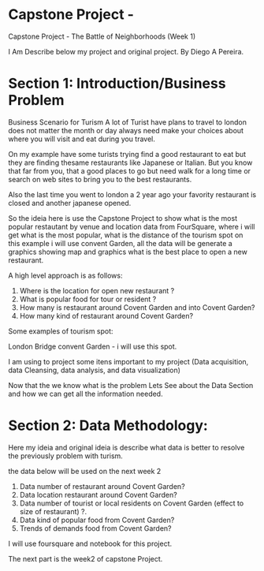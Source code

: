 # Capstone Project - 

Capstone Project - The Battle of Neighborhoods (Week 1)

I Am Describe below my project and original project.
By Diego A Pereira.


# Section 1: Introduction/Business Problem


Business Scenario for Turism
A lot of Turist have plans to travel to london does not matter the month or day always need make your choices about where you will visit and eat during you travel.

On my example have some turists trying find a good restaurant to eat but they are finding thesame restaurants like Japanese or Italian.
But you know that far from you, that a good places to go but need walk for a long time or  search on web sites to bring you to the best restaurants.

Also the last time you went to london a 2 year ago your favority restaurant is closed and another japanese opened.
  
So the ideia here is use the Capstone Project to show what is the most popular restautant by venue and location data from FourSquare,  where i will get what is the most popular, what is the distance of the tourism spot on this example i will use convent Garden, all the data will be generate a graphics showing map and graphics what is the best place to open a new restaurant.
    
A high level approach is as follows:

1. Where is the location for open new restaurant ? 
2. What is popular food for tour or resident ?
3. How many is restaurant around Covent Garden and into Covent Garden?
4. How many kind of restaurant around Covent Garden?

Some examples of tourism spot:

   London Bridge
   convent Garden - i will use this spot.

I am using to project some itens important to my project (Data acquisition, data Cleansing, data analysis, and data visualization)

Now that the we know what is the problem Lets See about the Data Section and how we can get all the information needed.

# Section 2: Data Methodology:
Here my ideia and original ideia is describe what data is better to resolve the previously problem with turism.

the data below will be used on the next week 2 
1. Data number of restaurant around Covent Garden?
2. Data location restaurant around Covent Garden?
3. Data number of tourist or local residents on Covent Garden (effect to size of restaurant) ?. 
4. Data kind of popular food from Covent Garden?
5. Trends of demands food from Covent Garden? 

I will use foursquare and notebook for this project.

The next part is the week2 of capstone Project.

